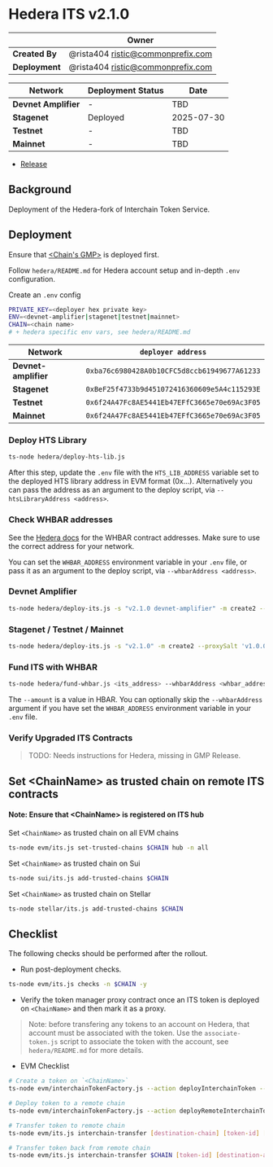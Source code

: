 # Hedera ITS v2.1.0

|                | **Owner**                                 |
| -------------- | ----------------------------------------- |
| **Created By** | @rista404 <ristic@commonprefix.com> |
| **Deployment** | @rista404 <ristic@commonprefix.com> |

| **Network**          | **Deployment Status** | **Date**    |
| -------------------- | --------------------- | ----------- |
| **Devnet Amplifier** | -                     | TBD         |
| **Stagenet**         | Deployed              | 2025-07-30  |
| **Testnet**          | -                     | TBD         |
| **Mainnet**          | -                     | TBD         |

- [Release](https://github.com/commonprefix/interchain-token-service/tree/2198e2720444aec9bd85c0f3ae9ded26403bb1c1)

## Background

Deployment of the Hedera-fork of Interchain Token Service.

## Deployment

Ensure that [<Chain's GMP>](../evm/path-to-GMP-release-doc) is deployed first.

Follow `hedera/README.md` for Hedera account setup and in-depth `.env` configuration.

Create an `.env` config

```sh
PRIVATE_KEY=<deployer hex private key>
ENV=<devnet-amplifier|stagenet|testnet|mainnet>
CHAIN=<chain name>
# + hedera specific env vars, see hedera/README.md
```

| Network              | `deployer address`                           |
| -------------------- | -------------------------------------------- |
| **Devnet-amplifier** | `0xba76c6980428A0b10CFC5d8ccb61949677A61233` |
| **Stagenet**         | `0xBeF25f4733b9d451072416360609e5A4c115293E` |
| **Testnet**          | `0x6f24A47Fc8AE5441Eb47EFfC3665e70e69Ac3F05` |
| **Mainnet**          | `0x6f24A47Fc8AE5441Eb47EFfC3665e70e69Ac3F05` |

### Deploy HTS Library

```bash
ts-node hedera/deploy-hts-lib.js
```

After this step, update the `.env` file with the `HTS_LIB_ADDRESS` variable set to the deployed HTS library address in EVM format (0x...). Alternatively you can pass the address as an argument to the deploy script, via `--htsLibraryAddress <address>`.

### Check WHBAR addresses

See the [Hedera docs](https://docs.hedera.com/hedera/core-concepts/smart-contracts/wrapped-hbar-whbar#contract-deployments) for the WHBAR contract addresses. Make sure to use the correct address for your network.

You can set the `WHBAR_ADDRESS` environment variable in your `.env` file, or pass it as an argument to the deploy script, via `--whbarAddress <address>`.

### Devnet Amplifier

```bash
ts-node hedera/deploy-its.js -s "v2.1.0 devnet-amplifier" -m create2 --proxySalt 'v1.0.0 devnet-amplifier'
```

### Stagenet / Testnet / Mainnet

```bash
ts-node hedera/deploy-its.js -s "v2.1.0" -m create2 --proxySalt 'v1.0.0'
```

### Fund ITS with WHBAR

```bash
ts-node hedera/fund-whbar.js <its_address> --whbarAddress <whbar_address> --amount 10
```

The `--amount` is a value in HBAR. You can optionally skip the `--whbarAddress` argument if you have set the `WHBAR_ADDRESS` environment variable in your `.env` file.

### Verify Upgraded ITS Contracts

> TODO: Needs instructions for Hedera, missing in GMP Release.

## Set &lt;ChainName&gt; as trusted chain on remote ITS contracts

#### Note: Ensure that &lt;ChainName&gt; is registered on ITS hub

Set `<ChainName>` as trusted chain on all EVM chains
```bash
ts-node evm/its.js set-trusted-chains $CHAIN hub -n all
```

Set `<ChainName>` as trusted chain on Sui

```bash
ts-node sui/its.js add-trusted-chains $CHAIN
```

Set `<ChainName>` as trusted chain on Stellar

```bash
ts-node stellar/its.js add-trusted-chains $CHAIN
```

## Checklist

The following checks should be performed after the rollout.

- Run post-deployment checks.

```bash
ts-node evm/its.js checks -n $CHAIN -y
```

- Verify the token manager proxy contract once an ITS token is deployed on `<ChainName>` and then mark it as a proxy.

> Note: before transfering any tokens to an account on Hedera, that account must be associated with the token. Use the `associate-token.js` script to associate the token with the account, see `hedera/README.md` for more details.

- EVM Checklist

```bash
# Create a token on `<ChainName>`
ts-node evm/interchainTokenFactory.js --action deployInterchainToken --minter [minter-address] --name "test" --symbol "TST" --decimals 6 --salt "salt1234" -n $CHAIN

# Deploy token to a remote chain
ts-node evm/interchainTokenFactory.js --action deployRemoteInterchainToken --destinationChain [destination-chain] --salt "salt1234" --gasValue [gas-value] -y -n $CHAIN

# Transfer token to remote chain
ts-node evm/its.js interchain-transfer [destination-chain] [token-id] [recipient] 1 --gasValue [gas-value] -n $CHAIN

# Transfer token back from remote chain
ts-node evm/its.js interchain-transfer $CHAIN [token-id] [destination-address] 1 --gasValue [gas-value] -n [destination-chain]
```

